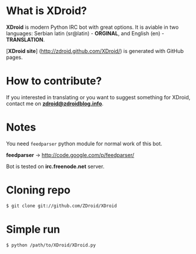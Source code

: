 # What is XDroid?

**XDroid** is modern Python IRC bot with great options. It is aviable in two languages: Serbian latin (sr@latin) - **ORGINAL**, and English (en) - **TRANSLATION**.

[**XDroid site**] (http://zdroid.github.com/XDroid/) is generated with GitHub pages.

# How to contribute?

If you interested in translating or you want to suggest something for XDroid, contact me on **zdroid@zdroidblog.info**.

# Notes

You need `feedparser` python module for normal work of this bot.

**feedparser** → http://code.google.com/p/feedparser/

Bot is tested on **irc.freenode.net** server.

# Cloning repo

```bash
$ git clone git://github.com/ZDroid/XDroid
```

# Simple run

```bash
$ python /path/to/XDroid/XDroid.py
```
